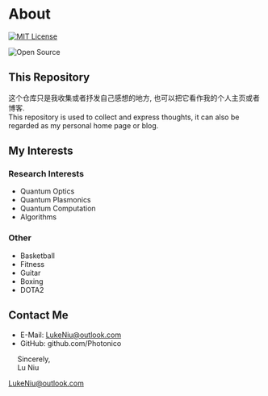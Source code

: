 # About

[![MIT License](https://github.com/ConAntares/Temples/blob/master/Attachments/LicenseMIT.svg)](https://opensource.org/licenses/mit-license.php)

![Open Source](https://github.com/ConAntares/Temples/blob/master/Attachments/OpenSource.svg)

## This Repository

这个仓库只是我收集或者抒发自己感想的地方, 也可以把它看作我的个人主页或者博客.  
This repository is used to collect and express thoughts, it can also be regarded as my personal home page or blog.

## My Interests

### Research Interests

* Quantum Optics
* Quantum Plasmonics
* Quantum Computation
* Algorithms  

### Other

* Basketball
* Fitness
* Guitar
* Boxing
* DOTA2  

## Contact Me

* E-Mail: LukeNiu@outlook.com
* GitHub: github.com/Photonico

&emsp; Sincerely,  
&emsp; Lu Niu  

LukeNiu@outlook.com
